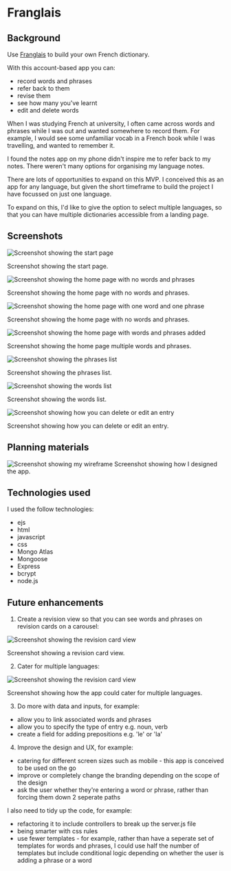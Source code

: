 # Franglais

## Background

Use [Franglais](https://unrivaled-panda-92bf9a.netlify.app/start-language-learning "Franglais") to build your own French dictionary. 

With this account-based app you can:

* record words and phrases
* refer back to them
* revise them
* see how many you've learnt
* edit and delete words

When I was studying French at university, I often came across words and phrases while I was out and wanted somewhere to record them. For example, I would see some unfamiliar vocab in a French book while I was travelling, and wanted to remember it.

I found the notes app on my phone didn't inspire me to refer back to my notes. There weren't many options for organising my language notes. 

There are lots of opportunities to expand on this MVP. I conceived this as an app for any language, but given the short timeframe to build the project I have focussed on just one language.

To expand on this, I'd like to give the option to select multiple languages, so that you can have multiple dictionaries accessible from a landing page.


## Screenshots

![Screenshot showing the start page](./images/start-page.png)

Screenshot showing the start page.



![Screenshot showing the home page with no words and phrases](./images/no-words-or-phrases.png)

Screenshot showing the home page with no words and phrases.



![Screenshot showing the home page with one word and one phrase](./images/one-word.png)

Screenshot showing the home page with no words and phrases.



![Screenshot showing the home page with words and phrases added](./images/home-page.png)

Screenshot showing the home page multiple words and phrases.



![Screenshot showing the phrases list](./images/phrases-list.png)

Screenshot showing the phrases list.



![Screenshot showing the words list](./images/words-list.png)

Screenshot showing the words list.



![Screenshot showing how you can delete or edit an entry](./images/delete.png)

Screenshot showing how you can delete or edit an entry.



## Planning materials 

![Screenshot showing my wireframe](./images/planning.png)
Screenshot showing how I designed the app. 


## Technologies used

I used the follow technologies:

* ejs
* html 
* javascript
* css
* Mongo Atlas
* Mongoose
* Express
* bcrypt
* node.js



## Future enhancements

1. Create a revision view so that you can see words and phrases on revision cards on a carousel:

![Screenshot showing the revision card view](./images/revision.png)

Screenshot showing a revision card view.

2. Cater for multiple languages:

![Screenshot showing the revision card view](./images/choose-language.png)

Screenshot showing how the app could cater for multiple languages.

3. Do more with data and inputs, for example:

* allow you to link associated words and phrases
* allow you to specify the type of entry e.g. noun, verb
* create a field for adding prepositions e.g. 'le' or 'la'

4. Improve the design and UX, for example:

* catering for different screen sizes such as mobile - this app is conceived to be used on the go
* improve or completely change the branding depending on the scope of the design
* ask the user whether they're entering a word or phrase, rather than forcing them down 2 seperate paths 


I also need to tidy up the code, for example:

* refactoring it to include controllers to break up the server.js file 
* being smarter with css rules 
* use fewer templates - for example, rather than have a seperate set of templates for words and phrases, I could use half the number of templates but include conditional logic depending on whether the user is adding a phrase or a word 
